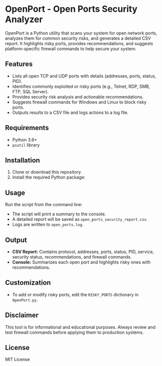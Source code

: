 # OpenPort - Open Ports Security Analyzer

OpenPort is a Python utility that scans your system for open network ports, analyzes them for common security risks, and generates a detailed CSV report. It highlights risky ports, provides recommendations, and suggests platform-specific firewall commands to help secure your system.

## Features

- Lists all open TCP and UDP ports with details (addresses, ports, status, PID).
- Identifies commonly exploited or risky ports (e.g., Telnet, RDP, SMB, FTP, SQL Server).
- Provides security risk analysis and actionable recommendations.
- Suggests firewall commands for Windows and Linux to block risky ports.
- Outputs results to a CSV file and logs actions to a log file.

## Requirements

- Python 3.6+
- `psutil` library

## Installation

1. Clone or download this repository.
2. Install the required Python package:

## Usage

Run the script from the command line:


- The script will print a summary to the console.
- A detailed report will be saved as `open_ports_security_report.csv`.
- Logs are written to `open_ports.log`.

## Output

- **CSV Report:** Contains protocol, addresses, ports, status, PID, service, security status, recommendations, and firewall commands.
- **Console:** Summarizes each open port and highlights risky ones with recommendations.

## Customization

- To add or modify risky ports, edit the `RISKY_PORTS` dictionary in `OpenPort.py`.

## Disclaimer

This tool is for informational and educational purposes. Always review and test firewall commands before applying them to production systems.

## License

MIT License